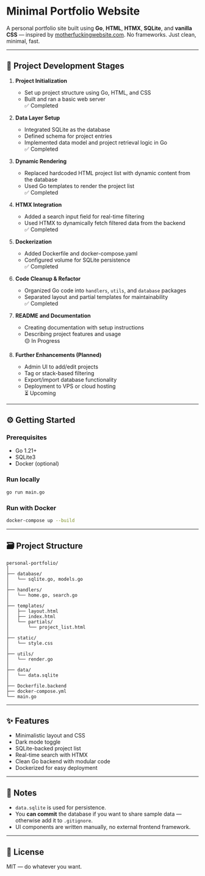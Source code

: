 # Minimal Portfolio Website

A personal portfolio site built using **Go**, **HTML**, **HTMX**, **SQLite**, and **vanilla CSS** — inspired by [motherfuckingwebsite.com](http://motherfuckingwebsite.com/). No frameworks. Just clean, minimal, fast.

---

## 🌱 Project Development Stages

1. **Project Initialization**  
   - Set up project structure using Go, HTML, and CSS  
   - Built and ran a basic web server  
   ✅ Completed

2. **Data Layer Setup**  
   - Integrated SQLite as the database  
   - Defined schema for project entries  
   - Implemented data model and project retrieval logic in Go  
   ✅ Completed

3. **Dynamic Rendering**  
   - Replaced hardcoded HTML project list with dynamic content from the database  
   - Used Go templates to render the project list  
   ✅ Completed

4. **HTMX Integration**  
   - Added a search input field for real-time filtering  
   - Used HTMX to dynamically fetch filtered data from the backend  
   ✅ Completed

5. **Dockerization**  
   - Added Dockerfile and docker-compose.yaml  
   - Configured volume for SQLite persistence  
   ✅ Completed

6. **Code Cleanup & Refactor**  
   - Organized Go code into `handlers`, `utils`, and `database` packages  
   - Separated layout and partial templates for maintainability  
   ✅ Completed

7. **README and Documentation**  
   - Creating documentation with setup instructions  
   - Describing project features and usage  
   🟡 In Progress

8. **Further Enhancements (Planned)**  
   - Admin UI to add/edit projects  
   - Tag or stack-based filtering  
   - Export/import database functionality  
   - Deployment to VPS or cloud hosting  
   ⏳ Upcoming

---

## ⚙️ Getting Started

### Prerequisites

- Go 1.21+
- SQLite3
- Docker (optional)

### Run locally

```bash
go run main.go
```

### Run with Docker

```bash
docker-compose up --build
```

---

## 🗃️ Project Structure

```
personal-portfolio/
│
├── database/
│   └── sqlite.go, models.go
│
├── handlers/
│   └── home.go, search.go
│
├── templates/
│   ├── layout.html
│   ├── index.html
│   └── partials/
│       └── project_list.html
│
├── static/
│   └── style.css
│
├── utils/
│   └── render.go
│
├── data/
│   └── data.sqlite
│
├── Dockerfile.backend
├── docker-compose.yml
└── main.go
```

---

## ✨ Features

- Minimalistic layout and CSS
- Dark mode toggle
- SQLite-backed project list
- Real-time search with HTMX
- Clean Go backend with modular code
- Dockerized for easy deployment

---

## 📂 Notes

- `data.sqlite` is used for persistence.  
- You **can commit** the database if you want to share sample data — otherwise add it to `.gitignore`.  
- UI components are written manually, no external frontend framework.  

---

## 📜 License

MIT — do whatever you want.
